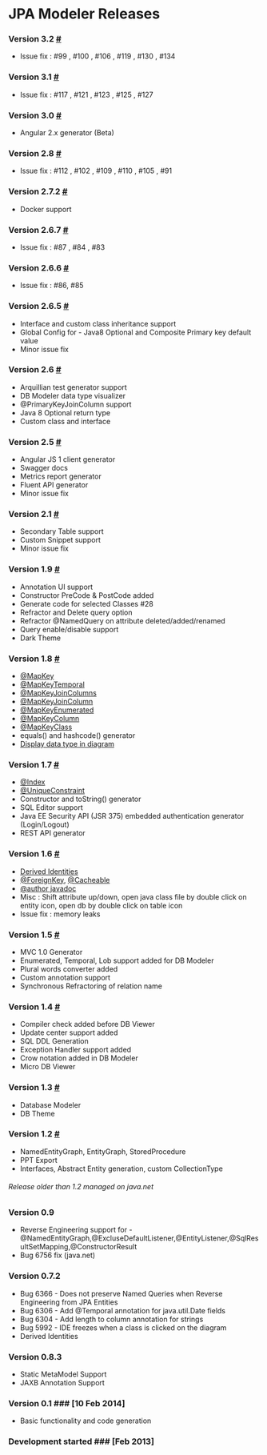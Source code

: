 # JPA Modeler Releases #

### Version 3.2 [#](https://github.com/jGauravGupta/jpamodeler/releases/3.2) ###

*  Issue fix :  #99 , #100 , #106 , #119 , #130 , #134

### Version 3.1 [#](https://github.com/jGauravGupta/jpamodeler/releases/3.1) ###

*  Issue fix : #117 , #121 , #123 , #125 , #127

### Version 3.0 [#](https://github.com/jGauravGupta/jpamodeler/releases/3.0) ###

*  Angular 2.x generator (Beta)

### Version 2.8 [#](https://github.com/jGauravGupta/jpamodeler/releases/2.8) ###

*  Issue fix : #112 , #102 , #109 , #110 , #105 , #91

### Version 2.7.2 [#](https://github.com/jGauravGupta/jpamodeler/releases/2.7.2) ###

*  Docker support

### Version 2.6.7 [#](https://github.com/jGauravGupta/jpamodeler/releases/2.6.7) ###

*  Issue fix : #87 , #84 , #83

### Version 2.6.6 [#](https://github.com/jGauravGupta/jpamodeler/releases/2.6.6) ###

*  Issue fix : #86, #85

### Version 2.6.5 [#](https://github.com/jGauravGupta/jpamodeler/releases/2.6.5) ###

*  Interface and custom class inheritance support
*  Global Config for - Java8 Optional and Composite Primary key default value
*  Minor issue fix

### Version 2.6 [#](https://github.com/jGauravGupta/jpamodeler/releases/2.6.5) ###

*  Arquillian test generator support
*  DB Modeler data type visualizer
*  @PrimaryKeyJoinColumn support
*  Java 8 Optional return type
*  Custom class and interface

### Version 2.5 [#](https://github.com/jGauravGupta/jpamodeler/releases/2.5.5) ###

*  Angular JS 1 client generator
*  Swagger docs
*  Metrics report generator
*  Fluent API generator
*  Minor issue fix

### Version 2.1 [#](https://github.com/jGauravGupta/jpamodeler/releases/2.1) ###

*  Secondary Table support
*  Custom Snippet support
*  Minor issue fix

### Version 1.9 [#](https://github.com/jGauravGupta/jpamodeler/releases/1.9) ###

*  Annotation UI support
*  Constructor PreCode & PostCode added
*  Generate code for selected Classes #28
*  Refractor and Delete query option
*  Refractor @NamedQuery on attribute deleted/added/renamed
*  Query enable/disable support
*  Dark Theme

### Version 1.8 [#](https://github.com/jGauravGupta/jpamodeler/releases/1.8) ###

*  [@MapKey](http://docs.oracle.com/javaee/7/api/javax/persistence/MapKey.html)
*  [@MapKeyTemporal](http://docs.oracle.com/javaee/7/api/javax/persistence/MapKeyTemporal.html)
*  [@MapKeyJoinColumns](http://docs.oracle.com/javaee/7/api/javax/persistence/MapKeyJoinColumns.html)
*  [@MapKeyJoinColumn](http://docs.oracle.com/javaee/7/api/javax/persistence/MapKeyJoinColumn.html)
*  [@MapKeyEnumerated](http://docs.oracle.com/javaee/7/api/javax/persistence/MapKeyEnumerated.html)
*  [@MapKeyColumn](http://docs.oracle.com/javaee/7/api/javax/persistence/MapKeyColumn.html)
*  [@MapKeyClass](http://docs.oracle.com/javaee/7/api/javax/persistence/MapKeyClass.html)
*  equals() and hashcode() generator
*  [Display data type in diagram](https://github.com/jGauravGupta/JPAModeler/issues/23)

### Version 1.7 [#](https://github.com/jGauravGupta/jpamodeler/releases/1.7) ###

*  [@Index](http://docs.oracle.com/javaee/7/api/javax/persistence/Index.html)
*  [@UniqueConstraint](http://docs.oracle.com/javaee/7/api/javax/persistence/UniqueConstraint.html)
*  Constructor and toString() generator
*  SQL Editor support
*  Java EE Security API (JSR 375) embedded authentication generator (Login/Logout)
*  REST API generator

### Version 1.6 [#](https://github.com/jGauravGupta/jpamodeler/releases/1.6) ###

*  [Derived Identities](http://jpamodeler.github.io/tutorial/page.html?l=DerivedIdentities)
*  [@ForeignKey](http://docs.oracle.com/javaee/7/api/javax/persistence/ForeignKey.html),  [@Cacheable](http://docs.oracle.com/javaee/7/api/javax/persistence/Cacheable.html)
*  [@author javadoc](https://en.wikipedia.org/wiki/Javadoc)
*  Misc : Shift attribute up/down, open java class file by double click on entity icon, open db by double click on table icon
*  Issue fix : memory leaks

### Version 1.5 [#](https://github.com/jGauravGupta/jpamodeler/releases/1.5.6) ###

*  MVC 1.0 Generator
*  Enumerated, Temporal, Lob support added for DB Modeler
*  Plural words converter added
*  Custom annotation support
*  Synchronous Refractoring of relation name


### Version 1.4 [#](https://github.com/jGauravGupta/jpamodeler/releases/1.4) ###

*  Compiler check added before DB Viewer
*  Update center support added
*  SQL DDL Generation
*  Exception Handler support added
*  Crow notation added in DB Modeler
*  Micro DB Viewer


### Version 1.3 [#](https://github.com/jGauravGupta/jpamodeler/commits/1.3) ###

*  Database Modeler
*  DB Theme


### Version 1.2 [#](https://github.com/jGauravGupta/jpamodeler/releases/1.2) ###

*  NamedEntityGraph, EntityGraph, StoredProcedure 	
*  PPT Export 
*  Interfaces, Abstract Entity generation, custom CollectionType


###### Release older than 1.2 managed on java.net


### Version 0.9 ###

*  Reverse Engineering support for - @NamedEntityGraph,@ExcluseDefaultListener,@EntityListener,@SqlResultSetMapping,@ConstructorResult	
*  Bug 6756 fix (java.net)


### Version 0.7.2 ###

*  Bug 6366 - Does not preserve Named Queries when Reverse Engineering from JPA Entities
*  Bug 6306 - Add @Temporal annotation for java.util.Date fields
*  Bug 6304 - Add length to column annotation for strings
*  Bug 5992 - IDE freezes when a class is clicked on the diagram
*  Derived Identities


### Version 0.8.3 ###

*  Static MetaModel Support 
*  JAXB Annotation Support


### Version 0.1 ### [10 Feb 2014]

*  Basic functionality and code generation


### Development started ### [Feb 2013]


